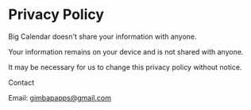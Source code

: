 # Privacy Policy

Big Calendar doesn't share your information with anyone.

Your information remains on your device and is not shared with anyone.

It may be necessary for us to change this privacy policy without notice.

Contact

Email: gimbapapps@gmail.com
